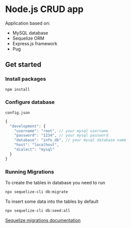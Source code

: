 # Node.js CRUD app
Application based on:
* MySQL database
* Sequelize ORM
* Express.js framework
* Pug

## Get started
### Install packages
```Bash
npm install
```
### Configure database
`config.json`
```Javascript
{
  "development": {
    "username": "root", // your mysql username
    "password": "1234", // your mysql password
    "database": "info_db", // your mysql database name
    "host": "localhost",
    "dialect": "mysql"
  }
}

```
### Running Migrations
To create the tables in database you need to run
```Bash
npx sequelize-cli db:migrate
```
To insert some data into the tables by default
```Bash
npx sequelize-cli db:seed:all
```
[Sequelize migrations documentation](https://sequelize.org/master/manual/migrations.html) 
